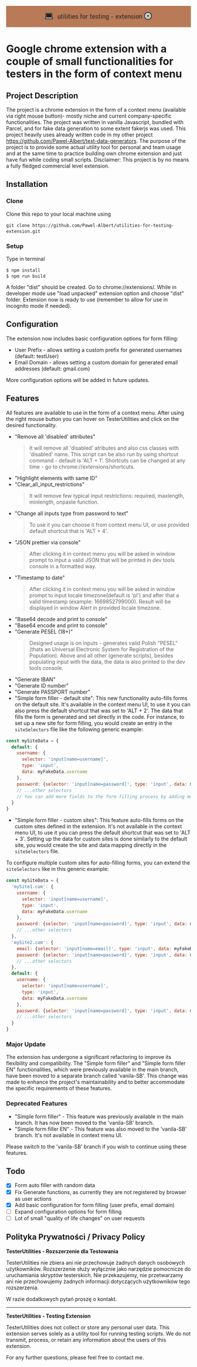 ![](https://github.com/Pawel-Albert/utilities-for-testing-extension/blob/main/%F0%9F%92%BButylis%E2%9A%99%EF%B8%8F.png)

# Google chrome extension with a couple of small functionalities for testers in the form of context menu

## Project Description

The project is a chrome extension in the form of a context menu (available via right mouse button)- mostly niche and current company-specific functionalities. The project was written in vanilla Javascript, bundled with Parcel, and for fake data generation to some extent fakerjs was used. This project heavily uses already written code in my other project https://github.com/Pawel-Albert/test-data-generators. The purpose of the project is to provide some actual utility tool for personal and team usage and at the same time to practice building own chrome extension and just have fun while coding small scripts. Disclaimer: This project is by no means a fully fledged commercial level extension.

## Installation

### Clone

Clone this repo to your local machine using

```shell
git clone https://github.com/Pawel-Albert/utilities-for-testing-extension.git
```

### Setup

Type in terminal

```shell
$ npm install
$ npm run build
```

A folder "dist" should be created. Go to chrome://extensions/. While in developer mode use "load unpacked" extension option and choose "dist" folder. Extension now is ready to use (remember to allow for use in incognito mode if needed).

## Configuration

The extension now includes basic configuration options for form filling:

- User Prefix - allows setting a custom prefix for generated usernames (default: testUser)
- Email Domain - allows setting a custom domain for generated email addresses (default: gmail.com)

More configuration options will be added in future updates.

## Features

All features are available to use in the form of a context menu. After using the right mouse button you can hover on TesterUtilities and click on the desired functionality.

- "Remove all 'disabled' attributes"
  > It will remove all 'disabled' atributes and also css classes with 'disabled' name.
  > This script can be also run by using shortcut command - default is 'ALT + 1'.
  > Shortcuts can be changed at any time - go to chrome://extensions/shortcuts.
- "Highlight elements with same ID"
- "Clear_all_input_restrictions"
  > It will remove few typical input restrictions: required, maxlength, minlength, onpaste function.
- "Change all inputs type from password to text"
  > To use it you can choose it from context menu UI, or use provided default shortcut that is 'ALT + 4'.
- "JSON prettier via console"
  > After clicking it in context menu you will be asked in window prompt to input a valid JSON that will be printed in dev tools console in a formatted way.
- "Timestamp to date"
  > After clicking it in context menu you will be asked in window prompt to input locale timezone(default is 'pl') and after that a valid timestamp (example: 1669852799000). Result will be displayed in window Alert in provided locale timezone.
- "Base64 decode and print to console"
- "Base64 encode and print to console"
- "Generate PESEL (18+)"
  > Designed usage is on inputs - generates valid Polish "PESEL" (thats an Universal Electronic System for Registration of the Population).
  > Above and all other (generate scripts), besides populating input with the data, the data is also printed to the dev tools console.
- "Generate IBAN"
- "Generate ID number"
- "Generate PASSPORT number"
- "Simple form filler - default site": This new functionality auto-fills forms on the default site. It's available in the context menu UI, to use it you can also press the default shortcut that was set to 'ALT + 2'. The data that fills the form is generated and set directly in the code. For instance, to set up a new site for form filling, you would create an entry in the `siteSelectors` file like the following generic example:

```javascript
const mySiteData = {
  default: {
    username: {
      selector: 'input[name=username]',
      type: 'input',
      data: myFakeData.username
    },
    password: {selector: 'input[name=password]', type: 'input', data: myFakeData.password}
    // ...other selectors
    // You can add more fields to the form filling process by adding more entries in the site data object. Each entry requires a selector to find the input (also click events are possible) field on the page, the type of data, and the data itself.
  }
}
```

- "Simple form filler - custom sites": This feature auto-fills forms on the custom sites defined in the extension. It's not available in the context menu UI, to use it you can press the default shortcut that was set to 'ALT + 3'. Setting up the data for custom sites is done similarly to the default site, you would create the site and data mapping directly in the `siteSelectors` file.

To configure multiple custom sites for auto-filling forms, you can extend the `siteSelectors` like in this generic example:

```javascript
const mySiteData = {
  'mySite1.com': {
    username: {
      selector: 'input[name=username]',
      type: 'input',
      data: myFakeData.username
    },
    password: {selector: 'input[name=password]', type: 'input', data: myFakeData.password}
    // ...other selectors
  },
  'mySite2.com': {
    email: {selector: 'input[name=email]', type: 'input', data: myFakeData.email},
    password: {selector: 'input[name=password]', type: 'input', data: myFakeData.password}
    // ...other selectors
  },
  default: {
    username: {
      selector: 'input[name=username]',
      type: 'input',
      data: myFakeData.username
    },
    password: {selector: 'input[name=password]', type: 'input', data: myFakeData.password}
    // ...other selectors
  }
}
```

### Major Update

The extension has undergone a significant refactoring to improve its flexibility and compatibility. The "Simple form filler" and "Simple form filler EN" functionalities, which were previously available in the main branch, have been moved to a separate branch called 'vanila-SB'. This change was made to enhance the project's maintainability and to better accommodate the specific requirements of these features.

### Deprecated Features

- "Simple form filler" - This feature was previously available in the main branch. It has now been moved to the 'vanila-SB' branch.
- "Simple form filler EN" - This feature was also moved to the 'vanila-SB' branch. It's not available in context menu UI.

Please switch to the 'vanila-SB' branch if you wish to continue using these features.

## Todo

- [x] Form auto filler with random data
- [x] Fix Generate functions, as currently they are not registered by browser as user actions
- [x] Add basic configuration for form filling (user prefix, email domain)
- [ ] Expand configuration options for form filling
- [ ] Lot of small "quality of life changes" on user requests

## Polityka Prywatności / Privacy Policy

**TesterUtilities - Rozszerzenie dla Testowania**

TesterUtilities nie zbiera ani nie przechowuje żadnych danych osobowych użytkowników. Rozszerzenie służy wyłącznie jako narzędzie pomocnicze do uruchamiania skryptów testerskich. Nie przekazujemy, nie przetwarzamy ani nie przechowujemy żadnych informacji dotyczących użytkowników tego rozszerzenia.

W razie dodatkowych pytań proszę o kontakt.

---

**TesterUtilities - Testing Extension**

TesterUtilities does not collect or store any personal user data. This extension serves solely as a utility tool for running testing scripts. We do not transmit, process, or retain any information about the users of this extension.

For any further questions, please feel free to contact me.

